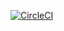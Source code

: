 [![CircleCI](https://circleci.com/gh/stackroute/ibm-w1-tldm-ui/tree/v1.0.0.svg?style=svg)](https://circleci.com/gh/stackroute/ibm-w1-tldm-ui/tree/v1.0.0)
